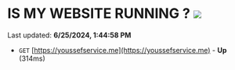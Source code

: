 # IS MY WEBSITE RUNNING ? [![](https://img.shields.io/static/v1?label=Sponsor&message=%E2%9D%A4&logo=GitHub&color=%23fe8e86)](https://github.com/sponsors/Youssef-Lehmam)

Last updated: **6/25/2024, 1:44:58 PM**

- `GET` [https://youssefservice.me](https://youssefservice.me) - **Up** (314ms)
